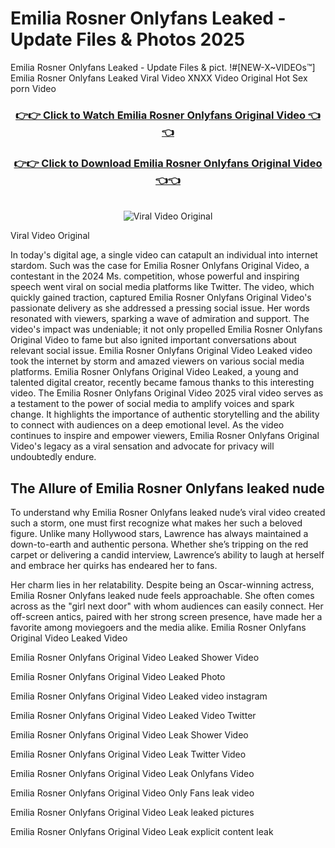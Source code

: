 # Emilia Rosner Onlyfans Leaked - Update Files & Photos 2025

Emilia Rosner Onlyfans Leaked - Update Files & pict. !#[NEW-X~VIDEOs™] Emilia Rosner Onlyfans Leaked Viral Video XNXX Video Original Hot Sex porn Video
<br>
<div align="center">
<h3><a href="https://links2leaks.com?utm_source=emiliarosner&utm_medium=gitlong" rel="nofollow">👉👉 Click to Watch Emilia Rosner Onlyfans Original Video 👈👈</a></h3>
<h3><a href="https://links2leaks.com?utm_source=emiliarosner&utm_medium=gitlong" rel="nofollow">👉👉 Click to Download Emilia Rosner Onlyfans Original Video 👈👈</a></h3>
<br>
<a href="https://links2leaks.com?utm_source=emiliarosner&utm_medium=gitlong" rel="nofollow"><img src="https://i.ibb.co/Gkj2r4b/banner.png" alt="Viral Video Original" style="max-width: 100%; display: inline-block;" data-target="animated-image.originalImage"></a>
</div>

Viral Video Original

In today's digital age, a single video can catapult an individual into internet stardom. Such was the case for Emilia Rosner Onlyfans Original Video, a contestant in the 2024 Ms. competition, whose powerful and inspiring speech went viral on social media platforms like Twitter.
The video, which quickly gained traction, captured Emilia Rosner Onlyfans Original Video's passionate delivery as she addressed a pressing social issue. Her words resonated with viewers, sparking a wave of admiration and support. The video's impact was undeniable; it not only propelled Emilia Rosner Onlyfans Original Video to fame but also ignited important conversations about relevant social issue.
Emilia Rosner Onlyfans Original Video Leaked video took the internet by storm and amazed viewers on various social media platforms. Emilia Rosner Onlyfans Original Video Leaked, a young and talented digital creator, recently became famous thanks to this interesting video.
The Emilia Rosner Onlyfans Original Video 2025 viral video serves as a testament to the power of social media to amplify voices and spark change. It highlights the importance of authentic storytelling and the ability to connect with audiences on a deep emotional level. As the video continues to inspire and empower viewers, Emilia Rosner Onlyfans Original Video's legacy as a viral sensation and advocate for privacy will undoubtedly endure.

<h2>The Allure of Emilia Rosner Onlyfans leaked nude</h2>


To understand why Emilia Rosner Onlyfans leaked nude’s viral video created such a storm, one must first recognize what makes her such a beloved figure. Unlike many Hollywood stars, Lawrence has always maintained a down-to-earth and authentic persona. Whether she’s tripping on the red carpet or delivering a candid interview, Lawrence’s ability to laugh at herself and embrace her quirks has endeared her to fans.

Her charm lies in her relatability. Despite being an Oscar-winning actress, Emilia Rosner Onlyfans leaked nude feels approachable. She often comes across as the "girl next door" with whom audiences can easily connect. Her off-screen antics, paired with her strong screen presence, have made her a favorite among moviegoers and the media alike.
Emilia Rosner Onlyfans Original Video Leaked Video

Emilia Rosner Onlyfans Original Video Leaked Shower Video

Emilia Rosner Onlyfans Original Video Leaked Photo

Emilia Rosner Onlyfans Original Video Leaked video instagram

Emilia Rosner Onlyfans Original Video Leaked Video Twitter

Emilia Rosner Onlyfans Original Video Leak Shower Video

Emilia Rosner Onlyfans Original Video Leak Twitter Video

Emilia Rosner Onlyfans Original Video Leak Onlyfans Video

Emilia Rosner Onlyfans Original Video Only Fans leak video

Emilia Rosner Onlyfans Original Video Leak leaked pictures

Emilia Rosner Onlyfans Original Video Leak explicit content leak
